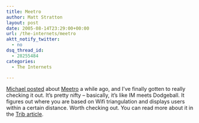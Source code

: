 ```yaml
---
title: Meetro
author: Matt Stratton
layout: post
date: 2005-08-14T23:29:00+00:00
url: /the-internets/meetro
aktt_notify_twitter:
  - no
dsq_thread_id:
  - 28255484
categories:
  - The Internets

---
```

<span style="text-decoration: underline;"><a href="https://www.livejournal.com/users/michael_lucid/107468.html">Michael posted</a></span> about <span style="text-decoration: underline;"><a href="https://www.meetro.com/">Meetro</a></span> a while ago, and I&#8217;ve finally gotten to really checking it out. It&#8217;s pretty nifty &#8211; basically, it&#8217;s like IM meets Dodgeball. It figures out where you are based on Wifi triangulation and displays users within a certain distance. Worth checking out. You can read more about it in the <span style="text-decoration: underline;"><a href="https://www.chicagotribune.com/business/chi-0507300055jul30,1,5441481.story?coll=chi-business-hed">Trib article</a></span>.